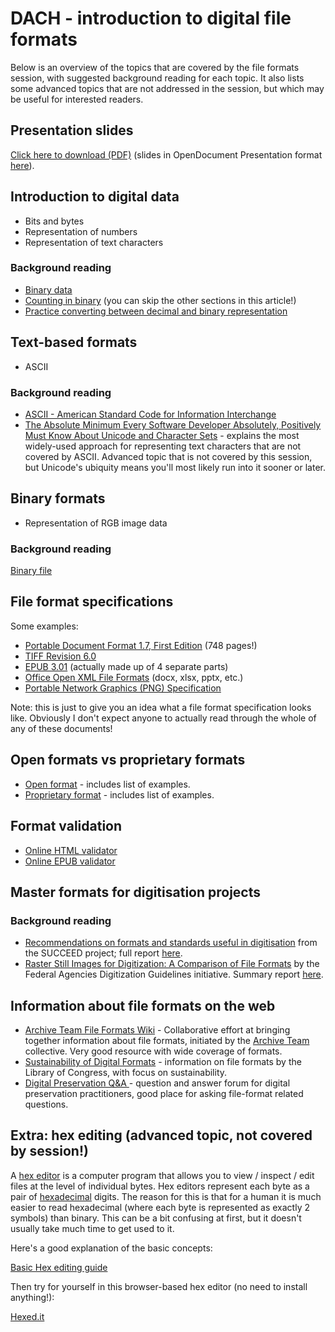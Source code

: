 # DACH - introduction to digital file formats

Below is an overview of the topics that are covered by the file formats session, with suggested background reading for each topic. It also lists some advanced topics that are not addressed in the session, but which may be useful for interested readers.


## Presentation slides
[Click here to download (PDF)](slides/DACH_fileformats_JvdK.pdf?raw=true) (slides in OpenDocument Presentation format [here](slides/DACH_fileformats_JvdK.odp?raw=true)).


## Introduction to digital data 

* Bits and bytes
* Representation of numbers
* Representation of text characters

### Background reading

* [Binary data](https://en.wikipedia.org/wiki/Binary_data)
* [Counting in binary](https://en.wikipedia.org/wiki/Binary_number#Counting_in_binary) (you can skip the other sections in this article!)
* [Practice converting between decimal and binary representation](http://acc6.its.brooklyn.cuny.edu/~gurwitz/core5/nav2tool.html)

## Text-based formats

* ASCII

### Background reading

* [ASCII - American Standard Code for Information Interchange](https://en.wikipedia.org/wiki/ASCII)
* [The Absolute Minimum Every Software Developer Absolutely, Positively Must Know About Unicode and Character Sets](http://www.joelonsoftware.com/articles/Unicode.html) - explains the most widely-used approach for representing text characters that are not covered by ASCII. Advanced topic that is not covered by this session, but Unicode's ubiquity means you'll most likely run into it sooner or later.

## Binary formats

* Representation of RGB image data

### Background reading

[Binary file](https://en.wikipedia.org/wiki/Binary_file)

## File format specifications

Some examples:

* [Portable Document Format 1.7, First Edition](http://wwwimages.adobe.com/content/dam/Adobe/en/devnet/pdf/pdfs/PDF32000_2008.pdf) (748 pages!)
* [TIFF Revision 6.0](https://www.itu.int/itudoc/itu-t/com16/tiff-fx/docs/tiff6.pdf)
* [EPUB 3.01](http://www.idpf.org/epub/301/spec/epub-overview.html) (actually made up of 4 separate parts)
* [Office Open XML File Formats](http://www.ecma-international.org/publications/standards/Ecma-376.htm) (docx, xlsx, pptx, etc.)
* [Portable Network Graphics (PNG) Specification](https://www.w3.org/TR/PNG/)

Note: this is just to give you an idea what a file format specification looks like. Obviously I don't expect anyone to actually read through the whole of any of these documents!

## Open formats vs proprietary formats

* [Open format](https://en.wikipedia.org/wiki/Open_format) - includes list of examples.
* [Proprietary format](https://en.wikipedia.org/wiki/Proprietary_format) - includes list of examples.

## Format validation

* [Online HTML validator](https://validator.w3.org/)
* [Online EPUB validator](http://validator.idpf.org/)

## Master formats for digitisation projects

### Background reading

* [Recommendations on formats and standards useful in digitisation](http://www.digitisation.eu/training/recommendations-for-digitisation-projects/recommendations-formats-standards-recommendations/) from the SUCCEED project; full report [here](http://www.digitisation.eu/download/Succeed_600555_D4.1_RecommendationsOnFormatsAndStandards_v1.1.pdf).
* [Raster Still Images for Digitization: A Comparison of File Formats](http://www.digitizationguidelines.gov/guidelines/raster_stillImage_compare.html) by the Federal Agencies Digitization Guidelines initiative. Summary report [here](http://www.digitizationguidelines.gov/guidelines/FADGI_RasterFormatCompare_p3_20140829_r.pdf).

## Information about file formats on the web

* [Archive Team File Formats Wiki](http://fileformats.archiveteam.org/) - Collaborative effort at bringing together information about file formats, initiated by the [Archive Team](http://archiveteam.org/index.php?title=Main_Page) collective. Very good resource with wide coverage of formats.
* [Sustainability of Digital Formats](http://www.digitalpreservation.gov/formats/index.shtml) - information on file formats by the Library of Congress, with focus on sustainability.
* [Digital Preservation Q&A ](http://qanda.digipres.org/) - question and answer forum for digital preservation practitioners, good place for asking file-format related questions.  

## Extra: hex editing (advanced topic, not covered by session!) 

A [hex editor](https://en.wikipedia.org/wiki/Hex_editor) is a computer program that allows you to view / inspect / edit files at the level of individual bytes. Hex editors represent each byte as a pair of [hexadecimal](https://en.wikipedia.org/wiki/Hexadecimal) digits. The reason for this is that for a human it is much easier to read hexadecimal (where each byte is represented as exactly 2 symbols) than binary. This can be a bit confusing at first, but it doesn't usually take much time to get used to it. 

Here's a good explanation of the basic concepts:

[Basic Hex editing guide](http://clockworkcore.org/hex.html)

Then try for yourself in this browser-based hex editor (no need to install anything!):

[Hexed.it](https://hexed.it/)
